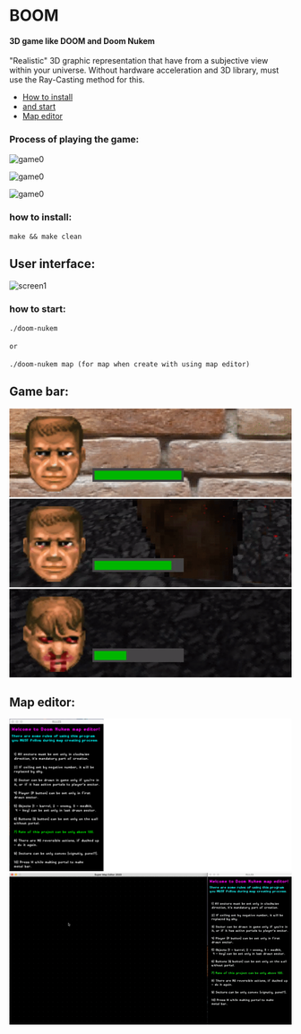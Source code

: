 # BOOM
#### 3D game like DOOM and Doom Nukem


"Realistic" 3D graphic representation that have from
a subjective view within your universe. Without hardware acceleration and 3D library,
must use the Ray-Casting method for this.

- [How to install](#id-section1)
- [and start](#id-section2)
- [Map editor](#id-section3)

### Process of playing the game:
![game0](https://github.com/odnaks/-/blob/master/BOOM/game0.gif)

![game0](https://github.com/odnaks/-/blob/master/BOOM/game1.gif)

![game0](https://github.com/odnaks/-/blob/master/BOOM/game2.gif)

### how to install: <div id='id-section1'/>
```shell
make && make clean
```
## User interface:
![screen1](https://github.com/odnaks/-/blob/master/BOOM/ezgif-1-6f83a86bfe4d.gif)

### how to start: <div id='id-section2'/>
```shell
./doom-nukem

or

./doom-nukem map (for map when create with using map editor)
```

## Game bar:

![head1](https://github.com/odnaks/-/blob/master/BOOM/head_1.gif)
![head2](https://github.com/odnaks/-/blob/master/BOOM/head_2.gif)
![head3](https://github.com/odnaks/-/blob/master/BOOM/head_3.gif)

## Map editor: <div id='id-section3'/>
![edit](https://github.com/odnaks/-/blob/master/BOOM/ru.png) 
![edit](https://github.com/odnaks/-/blob/master/BOOM/edit.gif)
